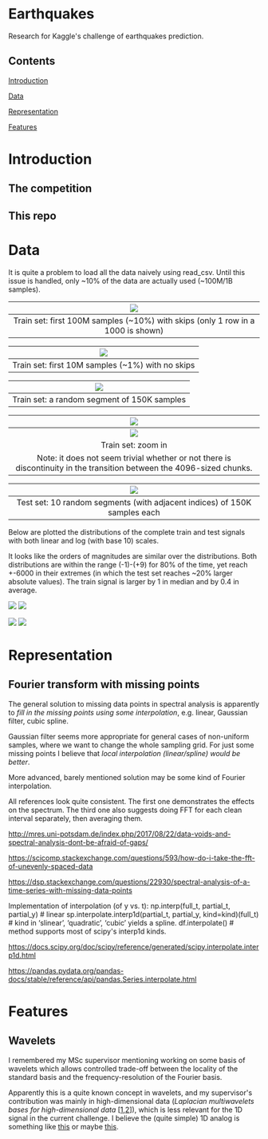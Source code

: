 # Earthquakes
Research for Kaggle's challenge of earthquakes prediction.

## Contents

<!--ts-->

[Introduction](#introduction)

[Data](#data)

[Representation](#representation)

[Features](#features)

<!--te-->

# Introduction

## The competition

## This repo

# Data

It is quite a problem to load all the data naively using read_csv.
Until this issue is handled, only ~10% of the data are actually used (~100M/1B samples).

|![](https://github.com/ido90/Earthquakes/blob/master/Output/Signal%20description/train_100M_samples_low_resolution_interactive.png)|
|:--:|
| Train set: first 100M samples (~10%) with skips (only 1 row in a 1000 is shown) |

|![](https://github.com/ido90/Earthquakes/blob/master/Output/Signal%20description/train_10M_samples_interactive.png)|
|:--:|
| Train set: first 10M samples (~1%) with no skips |

|![](https://github.com/ido90/Earthquakes/blob/master/Output/Signal%20description/train_150K_samples_interactive.png)|
|:--:|
| Train set: a random segment of 150K samples |

|![](https://github.com/ido90/Earthquakes/blob/master/Output/Signal%20description/train_150K_samples_interactive_zoom_calm.png)|
|:--:|
|![](https://github.com/ido90/Earthquakes/blob/master/Output/Signal%20description/train_150K_samples_interactive_zoom_calm.png)|
| Train set: zoom in |
| Note: it does not seem trivial whether or not there is discontinuity in the transition between the 4096-sized chunks. |

|![](https://github.com/ido90/Earthquakes/blob/master/Output/Signal%20description/test_10_segments.png)|
|:--:|
| Test set: 10 random segments (with adjacent indices) of 150K samples each |

Below are plotted the distributions of the complete train and test signals with both linear and log (with base 10) scales.

It looks like the orders of magnitudes are similar over the distributions.
Both distributions are within the range (-1)-(+9) for 80% of the time, yet reach +-6000 in their extremes (in which the test set reaches ~20% larger absolute values).
The train signal is larger by 1 in median and by 0.4 in average.

![](https://github.com/ido90/Earthquakes/blob/master/Output/Signal%20description/quantile_plots.png)
![](https://github.com/ido90/Earthquakes/blob/master/Output/Signal%20description/quantile_plots_log.png)

![](https://github.com/ido90/Earthquakes/blob/master/Output/Signal%20description/qqplot.png)
![](https://github.com/ido90/Earthquakes/blob/master/Output/Signal%20description/qqplot_log.png)


# Representation

## Fourier transform with missing points

The general solution to missing data points in spectral analysis is apparently to *fill in the missing points using some interpolation*, e.g. linear, Gaussian filter, cubic spline.

Gaussian filter seems more appropriate for general cases of non-uniform samples, where we want to change the whole sampling grid. For just some missing points I believe that *local interpolation (linear/spline) would be better*.

More advanced, barely mentioned solution may be some kind of Fourier interpolation.

All references look quite consistent.
The first one demonstrates the effects on the spectrum.
The third one also suggests doing FFT for each clean interval separately, then averaging them.

http://mres.uni-potsdam.de/index.php/2017/08/22/data-voids-and-spectral-analysis-dont-be-afraid-of-gaps/

https://scicomp.stackexchange.com/questions/593/how-do-i-take-the-fft-of-unevenly-spaced-data

https://dsp.stackexchange.com/questions/22930/spectral-analysis-of-a-time-series-with-missing-data-points


Implementation of interpolation (of y vs. t):
np.interp(full_t, partial_t, partial_y) # linear
sp.interpolate.interp1d(partial_t, partial_y, kind=kind)(full_t) # kind in ‘slinear’, ‘quadratic’, ‘cubic’ yields a spline.
df.interpolate() # method supports most of scipy's interp1d kinds.

https://docs.scipy.org/doc/scipy/reference/generated/scipy.interpolate.interp1d.html

https://pandas.pydata.org/pandas-docs/stable/reference/api/pandas.Series.interpolate.html

# Features

## Wavelets
I remembered my MSc supervisor mentioning working on some basis of wavelets which allows controlled trade-off between the locality of the standard basis and the frequency-resolution of the Fourier basis.

Apparently this is a quite known concept in wavelets, and my supervisor's contribution was mainly in high-dimensional data (*Laplacian multiwavelets bases for high-dimensional data* [[1](https://www.google.com/url?q=https%3A%2F%2Fwww.sciencedirect.com%2Fscience%2Farticle%2Fpii%2FS1063520314000918&sa=D&usd=2&usg=AFQjCNGbyxScv1Zy46ae9FGYaMbVYpoMug),[2](https://www.google.com/url?q=http%3A%2F%2Fweb.math.princeton.edu%2F~nsharon%2FNir_Sharon_page%2FLMW.html&sa=D&usd=2&usg=AFQjCNGBs03Qq63koJrOeEfmDn2H6MaLHg)]), which is less relevant for the 1D signal in the current challenge.
I believe the (quite simple) 1D analog is something like [this](https://www.google.com/url?q=https%3A%2F%2Fen.wikipedia.org%2Fwiki%2FMexican_hat_wavelet&sa=D&usd=2&usg=AFQjCNEdfbbELq4OGJiRksgDZwbOEMAEjw) or maybe [this](https://www.google.com/url?q=https%3A%2F%2Fjournals.sagepub.com%2Fdoi%2Fabs%2F10.1177%2F1077546317707103%3FjournalCode%3Djvcb&sa=D&usd=2&usg=AFQjCNHUiuEJ70-_RbM8avSPBTFMQpHw-w).
